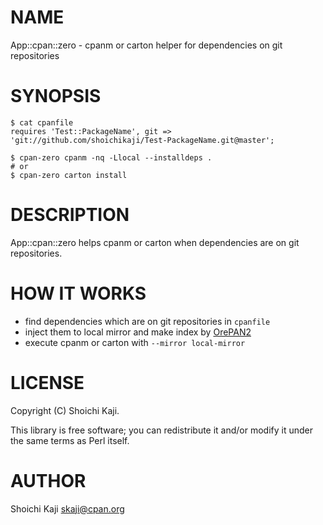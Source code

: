 # NAME

App::cpan::zero - cpanm or carton helper for dependencies on git repositories

# SYNOPSIS

    $ cat cpanfile
    requires 'Test::PackageName', git => 'git://github.com/shoichikaji/Test-PackageName.git@master';

    $ cpan-zero cpanm -nq -Llocal --installdeps .
    # or
    $ cpan-zero carton install

# DESCRIPTION

App::cpan::zero helps cpanm or carton when dependencies are on git repositories.

# HOW IT WORKS

- find dependencies which are on git repositories in `cpanfile`
- inject them to local mirror and make index by [OrePAN2](https://metacpan.org/pod/OrePAN2)
- execute cpanm or carton with `--mirror local-mirror`

# LICENSE

Copyright (C) Shoichi Kaji.

This library is free software; you can redistribute it and/or modify
it under the same terms as Perl itself.

# AUTHOR

Shoichi Kaji <skaji@cpan.org>
